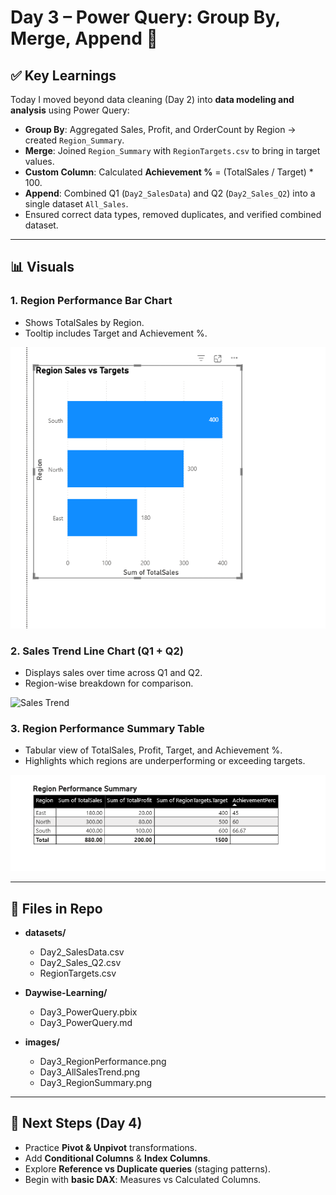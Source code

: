 # Day 3 – Power Query: Group By, Merge, Append 🔄

## ✅ Key Learnings
Today I moved beyond data cleaning (Day 2) into **data modeling and analysis** using Power Query:
- **Group By**: Aggregated Sales, Profit, and OrderCount by Region → created `Region_Summary`.
- **Merge**: Joined `Region_Summary` with `RegionTargets.csv` to bring in target values.
- **Custom Column**: Calculated **Achievement %** = (TotalSales / Target) * 100.
- **Append**: Combined Q1 (`Day2_SalesData`) and Q2 (`Day2_Sales_Q2`) into a single dataset `All_Sales`.
- Ensured correct data types, removed duplicates, and verified combined dataset.

---

## 📊 Visuals
### 1. Region Performance Bar Chart
- Shows TotalSales by Region.
- Tooltip includes Target and Achievement %.

![Region Performance](../images/Day3_RegionPerformance.png)

### 2. Sales Trend Line Chart (Q1 + Q2)
- Displays sales over time across Q1 and Q2.
- Region-wise breakdown for comparison.

![Sales Trend](../images/Day3_AllSalesTrend.png)

### 3. Region Performance Summary Table
- Tabular view of TotalSales, Profit, Target, and Achievement %.
- Highlights which regions are underperforming or exceeding targets.

![Region Summary](../images/Day3_RegionSummary.png)

---

## 📂 Files in Repo
- **datasets/**  
  - Day2_SalesData.csv  
  - Day2_Sales_Q2.csv  
  - RegionTargets.csv  

- **Daywise-Learning/**  
  - Day3_PowerQuery.pbix  
  - Day3_PowerQuery.md  

- **images/**  
  - Day3_RegionPerformance.png  
  - Day3_AllSalesTrend.png  
  - Day3_RegionSummary.png  

---

## 🔮 Next Steps (Day 4)
- Practice **Pivot & Unpivot** transformations.  
- Add **Conditional Columns** & **Index Columns**.  
- Explore **Reference vs Duplicate queries** (staging patterns).  
- Begin with **basic DAX**: Measures vs Calculated Columns.
